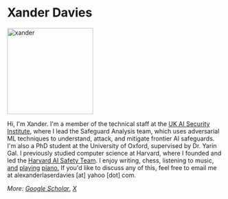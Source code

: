 # Xander Davies

<img src="https://github.com/xanderdavies/xanderdavies.github.io/assets/55059966/73af95b7-cd7b-40b7-96c7-1cb0124d7959" alt="xander" width="200"/>

Hi, I'm Xander. I'm a member of the technical staff at the [UK AI Security Institute](http://aisi.gov.uk/), where I lead the Safeguard Analysis team, which uses adversarial ML techniques to understand, attack, and mitigate frontier AI safeguards. I'm also a PhD student at the University of Oxford, supervised by Dr. Yarin Gal. I previously studied computer science at Harvard, where I founded and led the [Harvard AI Safety Team](https://harvardaist.org). I enjoy writing, chess, listening to music, [and](https://drive.google.com/file/d/1a9ItWvJHRpqune1srF5lVXOg2osX_imA/view?usp=sharing) [playing](https://drive.google.com/file/d/1FPIZnW3uex4eCUomlKBqNMdyqf958JVi/view?usp=sharing) [piano](https://drive.google.com/file/d/1VRXvsDpkhYVeTdmUOT2_Lwfewkui3c_0/view?usp=sharing)[.](https://drive.google.com/file/d/1_RGtxt5Vn9Ob8-DvfG3AxNICyObTnwqf/view?usp=sharing) If you'd like to discuss any of this, feel free to email me at alexanderlaserdavies [at] yahoo [dot] com.

_More: [Google Scholar](https://scholar.google.com/citations?hl=en&user=aPFGk-AAAAAJ)_, _[X](https://x.com/alxndrdavies)_
